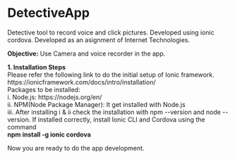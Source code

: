 # DetectiveApp
Detective tool to record voice and click pictures. Developed using ionic cordova. Developed as an asignment of Internet Technologies. 

<b>Objective:</b> Use Camera and voice recorder in the app.
<p>
<b>1. Installation Steps</b> <br>
Please refer the following link to do the initial setup of Ionic framework.
https://ionicframework.com/docs/intro/installation/ <br>
Packages to be installed:<br>
i. Node.js: https://nodejs.org/en/<br>
ii. NPM(Node Package Manager): It get installed with Node.js<br>
iii. After installing i & ii check the installation with npm --version and node --version. If installed correctly, 
install Ionic CLI and Cordova using the command <br> <b>npm install -g ionic cordova</b>
</p>
<p>
Now you are ready to do the app development.
</p>
